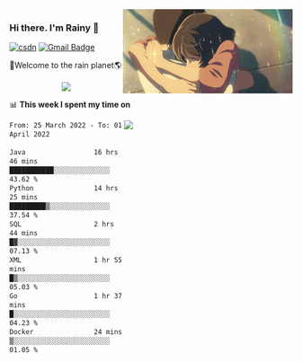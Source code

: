<img  align='right' height="150" src="https://github.com/LikeRainDay/LikeRainDay/blob/master/pic/img_rain_1.gif?raw=true">



### Hi there. I'm Rainy :lemon:

[![csdn](https://img.shields.io/badge/-csdn-c14438?style=flat-square&logo=c&logoColor=white)](https://blog.csdn.net/qq_15807167)
[![Gmail Badge](https://img.shields.io/badge/-gmail-c14438?style=flat-square&logo=Gmail&logoColor=white&link=mailto:houshuai0816@gmail.com)](mailto:houshuai0816@gmail.com)

🚀Welcome to the rain planet🌎

<center>
<img align='center'  src="https://source.unsplash.com/random/1200x600">
</center>

📊 **This week I spent my time on**

<img align='right'   width="300" src="https://github-readme-stats.vercel.app/api?username=LikeRainDay&show_icons=true&title_color=fff&icon_color=79ff97&text_color=9f9f9f&bg_color=151515">

<!--START_SECTION:waka-->

```text
From: 25 March 2022 - To: 01 April 2022

Java                 16 hrs 46 mins  ███████████░░░░░░░░░░░░░░   43.62 %
Python               14 hrs 25 mins  █████████▒░░░░░░░░░░░░░░░   37.54 %
SQL                  2 hrs 44 mins   █▓░░░░░░░░░░░░░░░░░░░░░░░   07.13 %
XML                  1 hr 55 mins    █▒░░░░░░░░░░░░░░░░░░░░░░░   05.03 %
Go                   1 hr 37 mins    █░░░░░░░░░░░░░░░░░░░░░░░░   04.23 %
Docker               24 mins         ▒░░░░░░░░░░░░░░░░░░░░░░░░   01.05 %
```

<!--END_SECTION:waka-->
